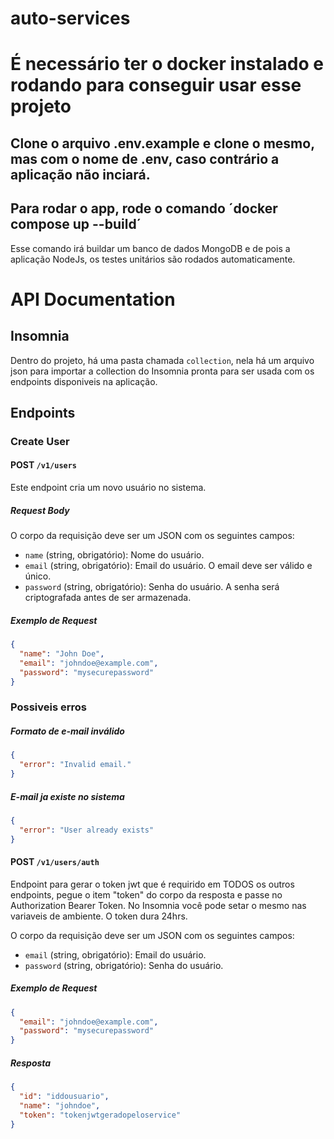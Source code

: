 # auto-services

# É necessário ter o docker instalado e rodando para conseguir usar esse projeto

## Clone o arquivo .env.example e clone o mesmo, mas com o nome de .env, caso contrário a aplicação não inciará.

## Para rodar o app, rode o comando ´docker compose up --build´

Esse comando irá buildar um banco de dados MongoDB e de pois a aplicação NodeJs, os testes unitários são rodados automaticamente.

# API Documentation

## Insomnia

Dentro do projeto, há uma pasta chamada `collection`, nela há um arquivo json para importar a collection do Insomnia pronta para ser usada com os endpoints disponiveis na aplicação.

## Endpoints

### Create User

#### POST `/v1/users`

Este endpoint cria um novo usuário no sistema.

##### Request Body

O corpo da requisição deve ser um JSON com os seguintes campos:

- `name` (string, obrigatório): Nome do usuário.
- `email` (string, obrigatório): Email do usuário. O email deve ser válido e único.
- `password` (string, obrigatório): Senha do usuário. A senha será criptografada antes de ser armazenada.

##### Exemplo de Request

```json
{
  "name": "John Doe",
  "email": "johndoe@example.com",
  "password": "mysecurepassword"
}
```

### Possiveis erros

##### Formato de e-mail inválido

```json
{
  "error": "Invalid email."
}
```

##### E-mail ja existe no sistema

```json
{
  "error": "User already exists"
}
```

#### POST `/v1/users/auth`

Endpoint para gerar o token jwt que é requirido em TODOS os outros endpoints, pegue o item "token" do corpo da resposta e passe no Authorization Bearer Token. No Insomnia você pode setar o mesmo nas variaveis de ambiente. O token dura 24hrs.

O corpo da requisição deve ser um JSON com os seguintes campos:

- `email` (string, obrigatório): Email do usuário.
- `password` (string, obrigatório): Senha do usuário.

##### Exemplo de Request

```json
{
  "email": "johndoe@example.com",
  "password": "mysecurepassword"
}
```

##### Resposta

```json
{
  "id": "iddousuario",
  "name": "johndoe",
  "token": "tokenjwtgeradopeloservice"
}
```
